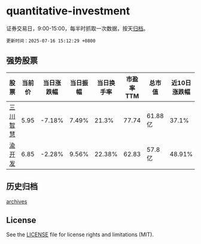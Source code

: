 # quantitative-investment

证券交易日，9:00-15:00，每半时抓取一次数据，按天[归档](archives)。

`更新时间：2025-07-16 15:12:29 +0800`

## 强势股票

|股票|当前价|当日涨跌幅|当日振幅|当日换手率|市盈率TTM|总市值|近10日涨跌幅|
|----|----|----|----|----|----|----|----|
|[三川智慧](https://xueqiu.com/S/SZ300066)|5.95|-7.18%|7.49%|21.3%|77.74|61.88亿|37.1%|
|[渝开发](https://xueqiu.com/S/SZ000514)|6.85|-2.28%|9.56%|22.38%|62.83|57.8亿|48.91%|

## 历史归档

[archives](archives)

## License

See the [LICENSE](LICENSE) file for license rights and limitations (MIT).
